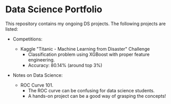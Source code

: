 # Data Science Portfolio

This repository contains my ongoing DS projects. The following projects are listed:
* Competitions:
    - Kaggle "Titanic - Machine Learning from Disaster" Challenge 
      - Classification problem using XGBoost with proper feature engineering. 
      - Accuracy: 80.14% (around top 3%) 

* Notes on Data Science:
    - ROC Curve 101. 
        - The ROC curve can be confusing for data science students. 
        - A hands-on project can be a good way of grasping the concepts! 
